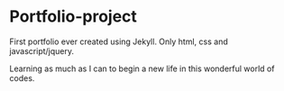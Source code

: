 # Portfolio-project
First portfolio ever created using Jekyll. Only html, css and javascript/jquery.

Learning as much as I can to begin a new life in this wonderful world of codes. 
